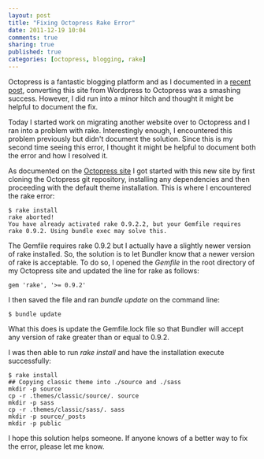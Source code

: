 ```yaml
---
layout: post
title: "Fixing Octopress Rake Error" 
date: 2011-12-19 10:04
comments: true
sharing: true
published: true
categories: [octopress, blogging, rake]
---
```


Octopress is a fantastic blogging platform and as I documented in a [recent post](http://derekbarber.ca/blog/2011/12/08/switching-site-to-octopress/), converting this site from Wordpress to Octopress was a smashing success. However, I did run into a minor hitch and thought it might be helpful to document the fix.

Today I started work on migrating another website over to Octopress and I ran into a problem with rake. Interestingly enough, I encountered this problem previously but didn't document the solution. Since this is my second time seeing this error, I thought it might be helpful to document both the error and how I resolved it.

<!-- more -->

As documented on the [Octopress site](http://octopress.org/docs/setup/) I got started with this new site by first cloning the Octopress git repository, installing any dependencies and then proceeding with the default theme installation. This is where I encountered the rake error:

    $ rake install
    rake aborted!
    You have already activated rake 0.9.2.2, but your Gemfile requires rake 0.9.2. Using bundle exec may solve this.

The Gemfile requires rake 0.9.2 but I actually have a slightly newer version of rake installed. So, the solution is to let Bundler know that a newer version of rake is acceptable. To do so, I opened the *Gemfile* in the root directory of my Octopress site and updated the line for rake as follows:

    gem 'rake', '>= 0.9.2'

I then saved the file and ran *bundle update* on the command line:

    $ bundle update

What this does is update the Gemfile.lock file so that Bundler will accept any version of rake greater than or equal to 0.9.2.

I was then able to run *rake install* and have the installation execute successfully:

    $ rake install
    ## Copying classic theme into ./source and ./sass
    mkdir -p source
    cp -r .themes/classic/source/. source
    mkdir -p sass
    cp -r .themes/classic/sass/. sass
    mkdir -p source/_posts
    mkdir -p public

I hope this solution helps someone. If anyone knows of a better way to fix the error, please let me know.
